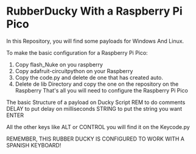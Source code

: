 # RubberDucky With a Raspberry Pi Pico
In this Repository, you will find some payloads for Windows And Linux.

To make the basic configuration for a Raspberry Pi Pico:
1. Copy flash_Nuke on you raspberry
2. Copy adafruit-circuitpython on your Raspberry
3. Copy the code.py and delete de one that has created auto.
4. Delete de lib Directory and copy the one on the repository on the Raspberry
That's all you will need to configure the Raspberry Pi Pico


The basic Structure of a payload on Ducky Script
REM to do comments
DELAY to put delay on milliseconds
STRING to put the string you want
ENTER

All the other keys like ALT or CONTROL you will find it on the Keycode.py

REMEMBER, THIS RUBBER DUCKY IS CONFIGURED TO WORK WITH A SPANISH KEYBOARD!
